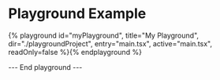 # Playground Example

{% playground id="myPlayground", title="My Playground", dir="./playgroundProject", entry="main.tsx", active="main.tsx", readOnly=false %}{% endplayground %}

--- End playground ---